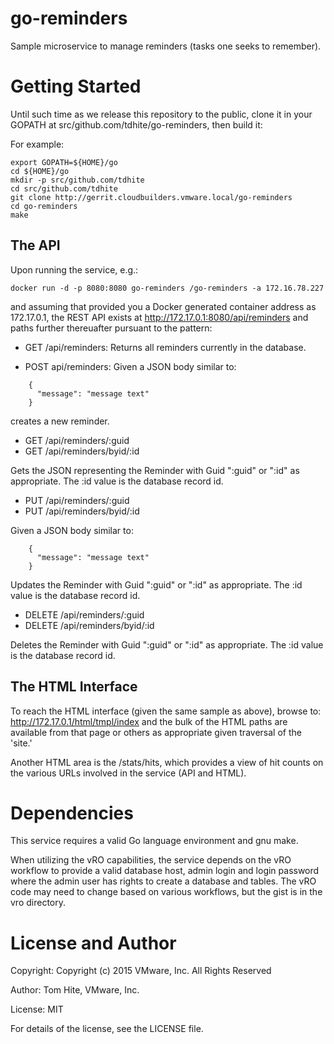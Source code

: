 # go-reminders
Sample microservice to manage reminders (tasks one seeks to remember).

# Getting Started
Until such time as we release this repository to the public, clone it in
your GOPATH at src/github.com/tdhite/go-reminders, then build it:

For example:

    export GOPATH=${HOME}/go
    cd ${HOME}/go
    mkdir -p src/github.com/tdhite
    cd src/github.com/tdhite
    git clone http://gerrit.cloudbuilders.vmware.local/go-reminders
    cd go-reminders
    make

## The API
Upon running the service, e.g.:

    docker run -d -p 8080:8080 go-reminders /go-reminders -a 172.16.78.227

and assuming that provided you a Docker generated container address as
172.17.0.1, the REST API exists at http://172.17.0.1:8080/api/reminders and paths further thereuafter pursuant to the pattern:

- GET /api/reminders:
Returns all reminders currently in the database.

- POST api/reminders:
Given a JSON body similar to:

```
    {
      "message": "message text"
    }
```

creates a new reminder.

- GET /api/reminders/:guid
- GET /api/reminders/byid/:id

Gets the JSON representing the Reminder with Guid ":guid" or ":id" as
appropriate.  The :id value is the database record id.

- PUT /api/reminders/:guid
- PUT /api/reminders/byid/:id

Given a JSON body similar to:

```
    {
      "message": "message text"
    }
```

Updates the Reminder with Guid ":guid" or ":id" as appropriate.
The :id value is the database record id.

- DELETE /api/reminders/:guid
- DELETE /api/reminders/byid/:id

Deletes the Reminder with Guid ":guid" or ":id" as appropriate.
The :id value is the database record id.


## The HTML Interface
To reach the HTML interface (given the same sample as above), browse to:
http://172.17.0.1/html/tmpl/index and the bulk  of the HTML paths are
available from that page or others as appropriate given traversal of the 'site.'

Another HTML area is the /stats/hits, which provides a view of hit counts on
the various URLs involved in the service (API and HTML).

# Dependencies
This service requires a valid Go language environment and gnu make.

When utilizing the vRO capabilities, the service depends on the vRO workflow
to provide a valid database host, admin login  and login password where the
admin user has rights to create a database and tables. The vRO code may need
to change based on various workflows, but the gist is in the vro directory.

# License and Author
Copyright: Copyright (c) 2015 VMware, Inc. All Rights Reserved

Author: Tom Hite, VMware, Inc.

License: MIT

For details of the license, see the LICENSE file.

